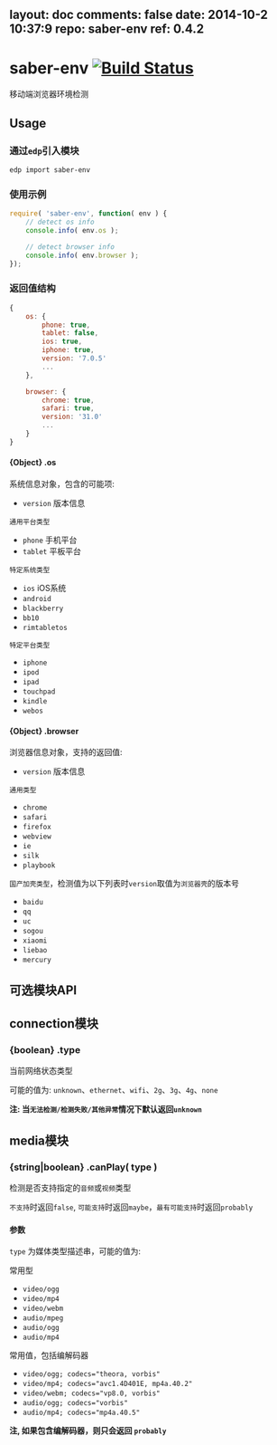 layout: doc
comments: false
date: 2014-10-2 10:37:9
repo: saber-env
ref: 0.4.2
---

# saber-env [![Build Status](https://travis-ci.org/ecomfe/saber-env.png)](https://travis-ci.org/ecomfe/saber-env)

移动端浏览器环境检测

## Usage

### 通过`edp`引入模块

    edp import saber-env

### 使用示例

```javascript
require( 'saber-env', function( env ) {
    // detect os info
    console.info( env.os );

    // detect browser info
    console.info( env.browser );
});
```

### 返回值结构

```javascript
{
    os: {
        phone: true,
        tablet: false,
        ios: true,
        iphone: true,
        version: '7.0.5'
        ...
    },

    browser: {
        chrome: true,
        safari: true,
        version: '31.0'
        ...
    }
}
```

#### {Object} .os

系统信息对象，包含的可能项:

+ `version` 版本信息

`通用平台类型`

+ `phone` 手机平台
+ `tablet` 平板平台

`特定系统类型`

+ `ios` iOS系统
+ `android`
+ `blackberry`
+ `bb10`
+ `rimtabletos`

`特定平台类型`

+ `iphone`
+ `ipod`
+ `ipad`
+ `touchpad`
+ `kindle`
+ `webos`


#### {Object} .browser

浏览器信息对象，支持的返回值:

+ `version` 版本信息

`通用类型`

+ `chrome`
+ `safari`
+ `firefox`
+ `webview`
+ `ie`
+ `silk`
+ `playbook`

`国产加壳类型`，检测值为以下列表时`version`取值为`浏览器壳`的版本号

+ `baidu`
+ `qq`
+ `uc`
+ `sogou`
+ `xiaomi`
+ `liebao`
+ `mercury`


## 可选模块API

## connection模块

### {boolean} .type

当前网络状态类型

可能的值为: `unknown`、`ethernet`、`wifi`、`2g`、`3g`、`4g`、`none`

**注: 当`无法检测/检测失败/其他异常`情况下默认返回`unknown`**

## media模块

### {string|boolean} .canPlay( type )

检测是否支持指定的`音频`或`视频`类型

`不支持`时返回`false`, `可能支持`时返回`maybe`，`最有可能支持`时返回`probably`

#### 参数

`type` 为媒体类型描述串，可能的值为:

常用型

+ `video/ogg`
+ `video/mp4`
+ `video/webm`
+ `audio/mpeg`
+ `audio/ogg`
+ `audio/mp4`

常用值，包括编解码器

+ `video/ogg; codecs="theora, vorbis"`
+ `video/mp4; codecs="avc1.4D401E, mp4a.40.2"`
+ `video/webm; codecs="vp8.0, vorbis"`
+ `audio/ogg; codecs="vorbis"`
+ `audio/mp4; codecs="mp4a.40.5"`

**注, 如果包含编解码器，则只会返回 `probably`**